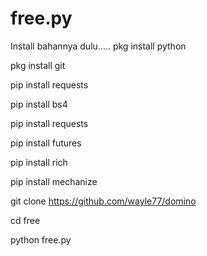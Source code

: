 # free.py
Install bahannya dulu.....
pkg install python

pkg install git

pip install requests

pip install bs4

pip install requests

pip install futures

pip install rich

pip install mechanize

git clone https://github.com/wayle77/domino

cd free

python free.py
